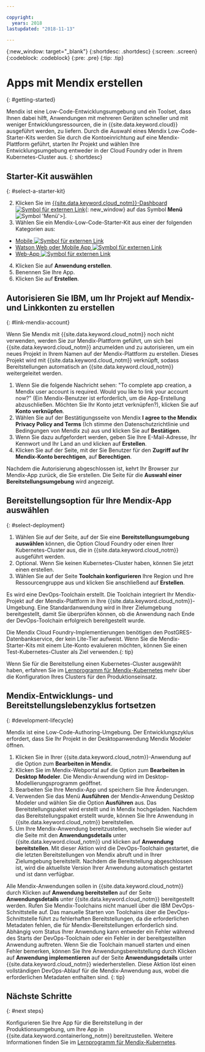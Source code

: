 ```yaml
---

copyright:
  years: 2018
lastupdated: "2018-11-13"

---
```


{:new_window: target="_blank"}
{:shortdesc: .shortdesc}
{:screen: .screen}
{:codeblock: .codeblock}
{:pre: .pre}
{:tip: .tip}

# Apps mit Mendix erstellen
{: #getting-started}

Mendix ist eine Low-Code-Entwicklungsumgebung und ein Toolset, dass Ihnen dabei hilft, Anwendungen mit mehreren Geräten schneller und mit weniger Entwicklungsressourcen, die in {{site.data.keyword.cloud}} ausgeführt werden, zu liefern. Durch die Auswahl eines Mendix Low-Code-Starter-Kits werden Sie durch die Kontoeinrichtung auf eine Mendix-Plattform geführt, starten Ihr Projekt und wählen Ihre Entwicklungsumgebung entweder in der Cloud Foundry oder in Ihrem Kubernetes-Cluster aus.
{: shortdesc}

## Starter-Kit auswählen
{: #select-a-starter-kit}

2. Klicken Sie im [{{site.data.keyword.cloud_notm}}-Dashboard ![Symbol für externen Link](../../icons/launch-glyph.svg "Symbol für externen Link")](https://console.bluemix.net/dashboard){: new_window} auf das Symbol **Menü** ![Symbol 'Menü'>](../../icons/icon_hamburger.svg)].
3. Wählen Sie ein Mendix-Low-Code-Starter-Kit aus einer der folgenden Kategorien aus: 
  * [Mobile ![Symbol für externen Link](../../icons/launch-glyph.svg "Symbol für externen Link")](https://console.bluemix.net/developer/appservice/starter-kits/mendix-mobile-app)
  * [Watson Web oder Mobile App ![Symbol für externen Link](../../icons/launch-glyph.svg "Symbol für externen Link")](https://console.bluemix.net/developer/appservice/starter-kits/mendix-web-or-mobile-app-with-watson)
  * [Web-App ![Symbol für externen Link](../../icons/launch-glyph.svg "Symbol für externen Link")](https://console.bluemix.net/developer/appservice/starter-kits/mendix-web-app)
4. Klicken Sie auf **Anwendung erstellen**.
5. Benennen Sie Ihre App. 
6. Klicken Sie auf **Erstellen**.

## Autorisieren Sie IBM, um Ihr Projekt auf Mendix-und Linkkonten zu erstellen
{: #link-mendix-account}

Wenn Sie Mendix mit {{site.data.keyword.cloud_notm}} noch nicht verwenden, werden Sie zur Mendix-Plattform geführt, um sich bei {{site.data.keyword.cloud_notm}} anzumelden und zu autorisieren, um ein neues Projekt in Ihrem Namen auf der Mendix-Plattform zu erstellen. Dieses Projekt wird mit {{site.data.keyword.cloud_notm}} verknüpft, sodass Bereitstellungen automatisch an {{site.data.keyword.cloud_notm}} weitergeleitet werden.

1. Wenn Sie die folgende Nachricht sehen: "To complete app creation, a Mendix user account is required. Would you like to link your account now?" (Ein Mendix-Benutzer ist erforderlich, um die App-Erstellung abzuschließen. Möchten Sie Ihr Konto jetzt verknüpfen?), klicken Sie auf **Konto verknüpfen**.
2. Wählen Sie auf der Bestätigungsseite von Mendix **I agree to the Mendix Privacy Policy and Terms** (Ich stimme den Datenschutzrichtlinie und Bedingungen von Mendix zu) aus und klicken Sie auf **Bestätigen**.
3. Wenn Sie dazu aufgefordert werden, geben Sie Ihre E-Mail-Adresse, Ihr Kennwort und Ihr Land an und klicken auf **Erstellen**.
4. Klicken Sie auf der Seite, mit der Sie Benutzer für den **Zugriff auf Ihr Mendix-Konto berechtigen**, auf **Berechtigen**.

Nachdem die Autorisierung abgeschlossen ist, kehrt Ihr Browser zur Mendix-App zurück, die Sie erstellen. Die Seite für die **Auswahl einer Bereitstellungsumgebung** wird angezeigt. 

## Bereitstellungsoption für Ihre Mendix-App auswählen
{: #select-deployment}

1. Wählen Sie auf der Seite, auf der Sie eine **Bereitstellungsumgebung auswählen** können, die Option Cloud Foundry oder einen Ihrer Kubernetes-Cluster aus, die in {{site.data.keyword.cloud_notm}} ausgeführt werden.
2. Optional. Wenn Sie keinen Kubernetes-Cluster haben, können Sie jetzt einen erstellen.
3. Wählen Sie auf der Seite **Toolchain konfigurieren** Ihre Region und Ihre Ressourcengruppe aus und klicken Sie anschließend auf **Erstellen**.

Es wird eine DevOps-Toolchain erstellt. Die Toolchain integriert Ihr Mendix-Projekt auf der Mendix-Plattform in Ihre {{site.data.keyword.cloud_notm}}-Umgebung. Eine Standardanwendung wird in Ihrer Zielumgebung bereitgestellt, damit Sie überprüfen können, ob die Anwendung nach Ende der DevOps-Toolchain erfolgreich bereitgestellt wurde. 

Die Mendix Cloud Foundry-Implementierungen benötigen den PostGRES-Datenbankservice, der kein Lite-Tier aufweist. Wenn Sie die Mendix-Starter-Kits mit einem Lite-Konto evaluieren möchten, können Sie einen Test-Kubernetes-Cluster als Ziel verwenden.{: tip}

Wenn Sie für die Bereitstellung einen Kubernetes-Cluster ausgewählt haben, erfahren Sie im [Lernprogramm für Mendix-Kubernetes](/docs/apps/tutorials/tutorial_mendix_kubernetes.html) mehr über die Konfiguration Ihres Clusters für den Produktionseinsatz. 


## Mendix-Entwicklungs- und Bereitstellungslebenzyklus fortsetzen
{: #development-lifecycle}

Mendix ist eine Low-Code-Authoring-Umgebung. Der Entwicklungszyklus erfordert, dass Sie Ihr Projekt in der Desktopanwendung Mendix Modeler öffnen. 

1. Klicken Sie in Ihrer {{site.data.keyword.cloud_notm}}-Anwendung auf die Option zum **Bearbeiten in Mendix**.
2. Klicken Sie im Mendix-Webportal auf die Option zum **Bearbeiten in Desktop Modeler**.
  Die Mendix-Anwendung wird im Desktop-Modellierungsprogramm geöffnet.
3. Bearbeiten Sie Ihre Mendix-App und speichern Sie Ihre Änderungen. 
4. Verwenden Sie das Menü **Ausführen** der Mendix-Anwendung Desktop Modeler und wählen Sie die Option **Ausführen** aus.
  Das Bereitstellungspaket wird erstellt und in Mendix hochgeladen. Nachdem das Bereitstellungspaket erstellt wurde, können Sie Ihre Anwendung in {{site.data.keyword.cloud_notm}} bereitstellen.
5. Um Ihre Mendix-Anwendung bereitzustellen, wechseln Sie wieder auf die Seite mit den **Anwendungsdetails** unter {{site.data.keyword.cloud_notm}} und klicken auf **Anwendung bereitstellen**.
  Mit dieser Aktion wird die DevOps-Toolchain gestartet, die die letzten Bereitstellungen von Mendix abruft und in Ihrer Zielumgebung bereitstellt. Nachdem die Bereitstellung abgeschlossen ist, wird die aktuellste Version Ihrer Anwendung automatisch gestartet und ist dann verfügbar. 

Alle Mendix-Anwendungen sollen in {{site.data.keyword.cloud_notm}} durch Klicken auf **Anwendung bereitstellen** auf der Seite **Anwendungsdetails** unter {{site.data.keyword.cloud_notm}} bereitgestellt werden. Rufen Sie Mendix-Toolchains nicht manuell über die IBM DevOps-Schnittstelle auf. Das manuelle Starten von Toolchains über die DevOps-Schnittstelle führt zu fehlerhaften Bereitstellungen, da die erforderlichen Metadaten fehlen, die für Mendix-Bereitstellungen erforderlich sind. Abhängig vom Status Ihrer Anwendung kann entweder ein Fehler während des Starts der DevOps-Toolchain oder ein Fehler in der bereitgestellten Anwendung auftreten. Wenn Sie die Toolchain manuell starten und einen Fehler bemerken, können Sie Ihre Anwendungsbereitstellung durch Klicken auf **Anwendung implementieren** auf der Seite **Anwendungsdetails** unter {{site.data.keyword.cloud_notm}} wiederherstellen. Diese Aktion löst einen vollständigen DevOps-Ablauf für die Mendix-Anwendung aus, wobei die erforderlichen Metadaten enthalten sind.
{: tip}

## Nächste Schritte 
{: #next steps}

Konfigurieren Sie Ihre App für die Bereitstellung in der Produktionsumgebung, um Ihre App in {{site.data.keyword.containerlong_notm}} bereitzustellen. Weitere Informationen finden Sie im [Lernprogramm für Mendix-Kubernetes](/docs/apps/tutorials/tutorial_mendix_kubernetes.html). 
